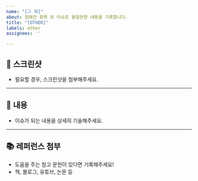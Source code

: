 ```yaml
---
name: "[그 외]"
about: 정해진 항목 외 이슈로 올릴만한 내용을 기록합니다.
title: "[OTHER]"
labels: other
assignees: ''

---
```


##  📸  스크린샷

- 필요할 경우, 스크린샷을 첨부해주세요.

---

## 🤔  내용

- 이슈가 되는 내용을 상세히 기술해주세요. 

---

## 📚  레퍼런스 첨부

- 도움을 주는 참고 문헌이 있다면 기록해주세요!
- 책, 블로그, 유튜브, 논문 등
